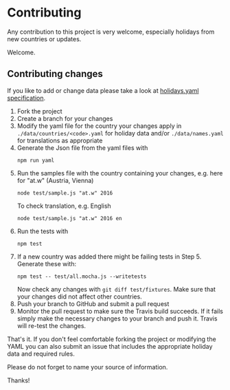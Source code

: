 # Contributing

Any contribution to this project is very welcome, especially holidays from new countries or updates.

Welcome.

## Contributing changes

If you like to add or change data please take a look at [holidays.yaml specification].

1. Fork the project
2. Create a branch for your changes
3. Modify the yaml file for the country your changes apply in `./data/countries/<code>.yaml` for holiday data and/or `./data/names.yaml` for translations as appropriate
4. Generate the Json file from the yaml files with
   ```
   npm run yaml
   ```
5. Run the samples file with the country containing your changes, e.g. here for "at.w" (Austria, Vienna)
   ```
   node test/sample.js "at.w" 2016
   ```
   To check translation, e.g. English
   ```
   node test/sample.js "at.w" 2016 en
   ```
6. Run the tests with
   ```
   npm test
   ```
7. If a new country was added there might be failing tests in Step 5.  
   Generate these with:
   ```
   npm test -- test/all.mocha.js --writetests
   ```
   Now check any changes with `git diff test/fixtures`. Make sure that your changes did not affect other countries.
8. Push your branch to GitHub and submit a pull request
9. Monitor the pull request to make sure the Travis build succeeds.
   If it fails simply make the necessary changes to your branch and push it.
Travis will re-test the changes.

That's it. If you don't feel comfortable forking the project or modifying the YAML you can also submit an issue that includes the appropriate holiday data and required rules.

Please do not forget to name your source of information.

Thanks!

[holidays.yaml specification]: ./docs/specification.md
